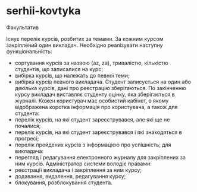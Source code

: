 # serhii-kovtyka

Факультатив

Існує перелік курсів, розбитих за темами. За кожним курсом закріплений один викладач. Необхідно реалізувати наступну функціональність:
- сортування курсів за назвою (az, za), тривалістю, кількістю студентів, що записалися на курс;
- вибірка курсів, що належать до певної теми;
- вибірка курсів певного викладача.
Студент записується на один або декілька курсів, дані про реєстрацію зберігаються. По закінченню курсу викладач виставляє студенту оцінку, яка зберігається в журналі.
Кожен користувач має особистий кабінет, в якому відображена коротка інформація про користувача, а також для студента:
- перелік курсів, на які студент зареєструвався, але які ще не почалися;
- перелік курсів, на які студент зареєструвався і які знаходяться в прогресі;
- перелік пройдених курсів з інформацією про успішність;
для викладача:
- перегляд і редагування електронного журналу для закріплених за ним курсів.
Адміністратор системи володіє правами:
- реєстрації викладача і закріплення за ним курсу;
- додавання, видалення, редагування курсу;
- блокування, розблокування студента.
